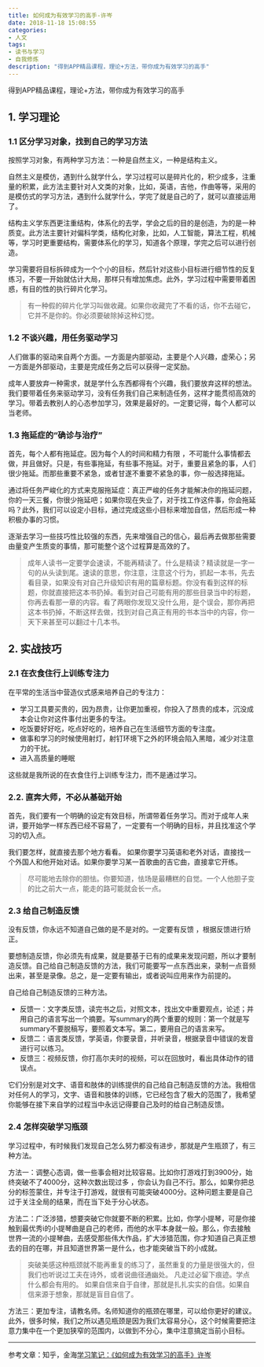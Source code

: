 ```yaml
---
title: 如何成为有效学习的高手-许岑
date: 2018-11-18 15:08:55
categories:
- 人文
tags:
- 读书与学习
- 自我修炼
description: "得到APP精品课程，理论+方法，带你成为有效学习的高手"
---
```

得到APP精品课程，理论+方法，带你成为有效学习的高手
<!-- more -->
## 1. 学习理论

### 1.1 区分学习对象，找到自己的学习方法

按照学习对象，有两种学习方法：一种是自然主义，一种是结构主义。

自然主义是模仿，遇到什么就学什么，学习过程可以是碎片化的，积少成多，注重量的积累，此方法主要针对人文类的对象，比如，英语，吉他，作曲等等，采用的是模仿式的学习方法，遇到什么就学什么，学完了就是自己的了，就可以直接运用了。

结构主义学东西更注重结构，体系化的去学，学会之后的目的是创造，为的是一种质变。此方法主要针对偏科学类，结构化对象，比如，人工智能，算法工程，机械等，学习时更重要结构，需要体系化的学习，知道各个原理，学完之后可以进行创造。

学习需要将目标拆碎成为一个个小的目标，然后针对这些小目标进行细节性的反复练习，不要一开始就估计大局，那样只有增加焦虑。此外，学习过程中需要带着困惑，有目的性的执行碎片化学习。
> 有一种假的碎片化学习叫做收藏。如果你收藏完了不看的话，你不去碰它，它并不是你的。你必须要破除掉这种幻觉。

### 1.2 不谈兴趣，用任务驱动学习

人们做事的驱动来自两个方面。一方面是内部驱动，主要是个人兴趣，虚荣心；另一方面是外部驱动，主要是完成任务之后可以获得一定奖励。

成年人要放弃一种需求，就是学什么东西都得有个兴趣，我们要放弃这样的想法。我们要带着任务来驱动学习，没有任务我们自己来制造任务，这样才能贯彻高效的学习。带着去教别人的心态参加学习，效果是最好的。一定要记得，每个人都可以当老师。

### 1.3 拖延症的“确诊与治疗”

首先，每个人都有拖延症。因为每个人的时间和精力有限 ，不可能什么事情都去做，并且做好。只是，有些事拖延，有些事不拖延。对于，重要且紧急的事，人们很少拖延。而那些重要不紧急，或者甘遂不重要不紧急的事，你一般选择拖延。

通过将任务严峻化的方式来克服拖延症：真正严峻的任务才能解决你的拖延问题，你的一天三餐，你很少拖延吧；如果你现在失业了，对于找工作这件事，你会拖延吗？此外，我们可以设定小目标，通过完成这些小目标来增加自信，然后形成一种积极办事的习惯。

逐渐去学习一些技巧性比较强的东西，先来增强自己的信心，最后再去做那些需要由量变产生质变的事情，那可能整个这个过程算是高效的了。

> 成年人读书一定要学会速读，不能再精读了。什么是精读？精读就是一字一句的从头读到尾。速读的意思，你注意，注意这个行为，抓起一本书，先去看目录，如果没有对自己升级知识有用的篇章标题。你没有看到这样的标题，你就直接把这本书扔掉。看到对自己可能有用的那些目录当中的标题，你再去看那一章的内容。看了两眼你发现又没什么用，是个误会，那你再把这本书扔掉，不断这样去做，找到对自己真正有用的书本当中的内容，你一天下来甚至可以翻过十几本书。



## 2. 实战技巧

### 2.1 在衣食住行上训练专注力

在平常的生活当中营造仪式感来培养自己的专注力：
- 学习工具要买贵的，因为昂贵，让你更加重视，你投入了昂贵的成本，沉没成本会让你对这件事付出更多的专注。
- 吃饭要好好吃，吃点好吃的，培养自己在生活细节方面的专注度。
- 做事和学习的时候使用射灯，射钉环境下之外的环境会陷入黑暗，减少对注意力的干扰。
- 进入高质量的睡眠

这些就是我所说的在衣食住行上训练专注力，而不是通过学习。

### 2.2. 直奔大师，不必从基础开始

首先，我们要有一个明确的设定有效目标，所谓带着任务学习。而对于成年人来讲，要开始学一样东西已经不容易了，一定要有一个明确的目标，并且找准这个学习的切入点。

我们要怎样，就直接去那个地方看看。 如果你要学习英语和老外对话，直接找一个外国人和他开始对话。如果你要学习某一首歌曲的吉它曲，直接拿它开练。
> 尽可能地去除你的胆怯。你要知道，怯场是最糟糕的自觉。一个人他胆子变的比之前大一点，能走的路可能就会长一点。

### 2.3 给自己制造反馈

没有反馈，你永远不知道自己做的是不是对的。一定要有反馈 ，根据反馈进行矫正。

要想制造反馈，你必须先有成果，就是要基于已有的成果来发现问题，所以才要制造反馈。自己给自己制造反馈的方法，我们可能要写一点东西出来，录制一点音频出来，甚至是录像。总之，是一定要有输出，或者说叫应用来作为前提的。

自己给自己制造反馈的三种方法。
- 反馈一：文字类反馈，读完书之后，对照文本，找出文中重要观点，论述；并用自己的语言写出一个摘要。写summary的两个重要的规则：第一个就是写summary不要脱稿写，要照着文本写。第二，要用自己的语言来写。
- 反馈二：语言类反馈，学英语，你要录音，并听录音，根据录音中错误的发音进行可以练习。
- 反馈三：视频反馈，你打高尔夫时的视频，可以在回放时，看出具体动作的错误点。

它们分别是对文字、语音和肢体的训练提供的自己给自己制造反馈的方法。我相信对任何人的学习，文字、语音和肢体的训练，它已经包含了极大的范围了，我希望你能够在接下来自学的过程当中永远记得要自己及时的给自己制造反馈。

### 2.4 怎样突破学习瓶颈

学习过程中，有时候我们发现自己怎么努力都没有进步，那就是产生瓶颈了，有三种方法。

方法一：调整心态调，做一些事会相对比较容易。比如你打游戏打到3900分，始终突破不了4000分，这种次数出现过多 ，你会认为自己不行。那么，如果你把总分的标签蒙住，并专注于打游戏，就很有可能突破4000分。这种问题主要是自己过于关注全局的结果，而在当下处于分心状态。

方法二：广泛涉猎，想要突破它你就要不断的积累。比如，你学小提琴，可是你接触到最优秀i的小提琴曲是自己的老师，而他的水平本身就一般。那么，你去接触世界一流的小提琴曲，去感受那些伟大作品，扩大涉猎范围，你才知道自己真正想去的目的在哪，并且知道世界第一是什么，也才能突破当下的小成就。
> 突破美感这种瓶颈就不能再重复的练习了，虽然重复的力量是很强大的，但我们也听说过工夫在诗外，或者说曲径通幽处。
> 凡走过必留下痕迹。学点什么都会有用的。
> 如果自信来自于自律，那就是扎扎实实的自信。如果自信来源于想象，那就是盲目自信了。

方法三：更加专注，请教名师。名师知道你的瓶颈在哪里，可以给你更好的建议。此外，很多时候，我们之所以遇见瓶颈是因为我们太容易分心，这个时候需要把注意力集中在一个更加狭窄的范围内，以做到不分心，集中注意搞定当前小目标。

*********
参考文章：知乎，金海[学习笔记：《如何成为有效学习的高手》许岑](https://zhuanlan.zhihu.com/p/30348826)